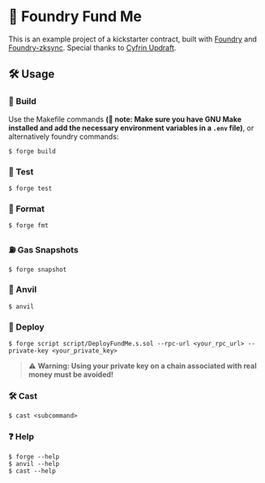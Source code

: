 # 🚀 Foundry Fund Me

This is an example project of a kickstarter contract, built with [Foundry](https://book.getfoundry.sh/) and [Foundry-zksync](https://github.com/matter-labs/foundry-zksync). Special thanks to [Cyfrin Updraft](https://updraft.cyfrin.io).

## 🛠️ Usage

### 🔨 Build
Use the Makefile commands **(📝 note: Make sure you have GNU Make installed and add the necessary environment variables in a `.env` file)**, or alternatively foundry commands:
```shell
$ forge build
```

### 🧪 Test

```shell
$ forge test
```

### 🎨 Format

```shell
$ forge fmt
```

### ⛽ Gas Snapshots

```shell
$ forge snapshot
```

### 🔧 Anvil

```shell
$ anvil
```

### 🚀 Deploy

```shell
$ forge script script/DeployFundMe.s.sol --rpc-url <your_rpc_url> --private-key <your_private_key>
```
> ⚠️ **Warning: Using your private key on a chain associated with real money must be avoided!**

### 🛠️ Cast

```shell
$ cast <subcommand>
```

### ❓ Help

```shell
$ forge --help
$ anvil --help
$ cast --help
```

